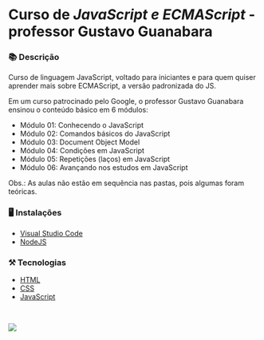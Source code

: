 # Curso de *JavaScript e ECMAScript* - professor Gustavo Guanabara

### 📚  Descrição

Curso de linguagem JavaScript, voltado para iniciantes e para quem quiser aprender mais sobre ECMAScript, a versão padronizada do JS.

Em um curso patrocinado pelo Google, o professor Gustavo Guanabara ensinou o conteúdo básico em 6 módulos:

- Módulo 01: Conhecendo o JavaScript
- Módulo 02: Comandos básicos do JavaScript
- Módulo 03: Document Object Model
- Módulo 04: Condições em JavaScript
- Módulo 05: Repetições (laços) em JavaScript
- Módulo 06: Avançando nos estudos em JavaScript

Obs.: As aulas não estão em sequência nas pastas, pois algumas foram teóricas.

### 🖥️  Instalações

- [Visual Studio Code](https://code.visualstudio.com/download)
- [NodeJS](https://nodejs.org/en/download/)

### ⚒️  Tecnologias

- [HTML](https://developer.mozilla.org/en-US/docs/Web/HTML)
- [CSS](https://developer.mozilla.org/en-US/docs/Web/CSS)
- [JavaScript](https://developer.mozilla.org/en-US/docs/Web/JavaScript)

&nbsp;


<a href="https://www.linkedin.com/in/claudia-nogueira-dos-anjos-b71726215/" target="_blank">
        <img src="https://img.shields.io/badge/claudiaanjos-%230077B5.svg?&style=for-the-badge&logo=linkedin&logoColor=white&link=mailto:https://www.linkedin.com/in/claudia-nogueira-dos-anjos-093407180/">
</a>

